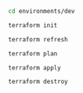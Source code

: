 ```bash
cd environments/dev
```
```bash
terraform init
```
```bash
terraform refresh
```
```bash
terraform plan
```
```bash
terraform apply
```
```bash
terraform destroy
```